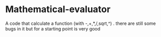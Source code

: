 # Mathematical-evaluator
A code that calculate a function (with -,+,*,/,sqrt,^) . there are still some bugs in it but for a starting point is very good
